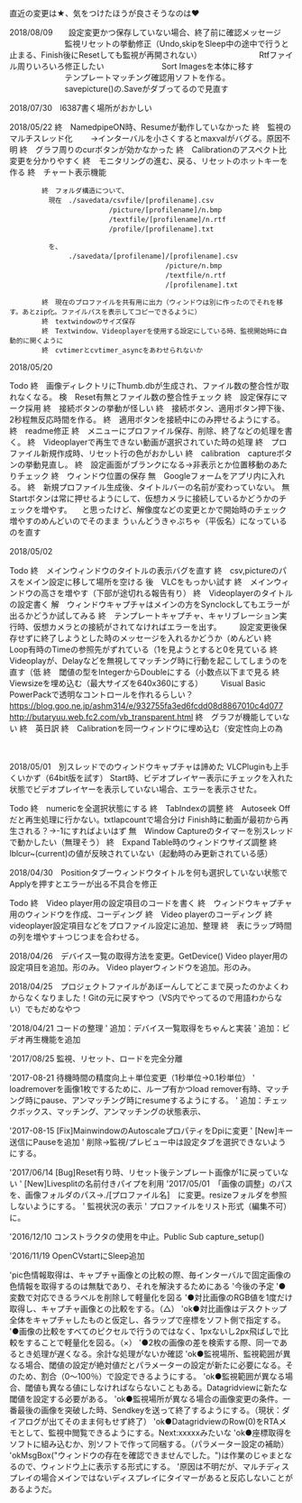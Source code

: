 ﻿直近の変更は★、気をつけたほうが良さそうなのは♥


2018/08/09　　設定変更かつ保存していない場合、終了前に確認メッセージ
　　　　　　　監視リセットの挙動修正（Undo,skipをSleep中の途中で行うと止まる、Finish後にResetしても監視が再開されない）
　　　　　　　Rtfファイル周りいろいろ修正したい
　　　　　　　Sort Imagesを本体に移す
　　　　　　　テンプレートマッチング確認用ソフトを作る。
　　　　　　　savepicture()の.Saveがダブってるので見直す

2018/07/30　l6387書く場所がおかしい

2018/05/22
			終　NamedpipeON時、Resumeが動作していなかった
			終　監視のマルチスレッド化
			　　→インターバルを小さくするとmaxvalがバグる。原因不明
			終　グラフ周りのcurボタンが効かなかった
			終　Calibrationのアスペクト比変更を分かりやすく
			終　モニタリングの進む、戻る、リセットのホットキーを作る
			終　チャート表示機能

			終　フォルダ構造について、
			　現在　./savedata/csvfile/[profilename].csv
			　　　　          /picture/[profilename]/n.bmp
			　　　　          /textfile/[profilename]/n.rtf
			　　　　          /profile/[profilename].txt

			　を、
			　　　　./savedata/[profilename]/[profilename].csv
			　　　　                        /picture/n.bmp
			　　　　                        /textfile/n.rtf
			　　　　                        /[profilename].txt

			終　現在のプロファイルを共有用に出力（ウィンドウは別に作ったのでそれを移す。あとzip化。ファイルパスを表示してコピーできるように）
			終　textwindowのサイズ保存
			終　Textwindow、Videoplayerを使用する設定にしている時、監視開始時に自動的に開くように
			終　cvtimerとcvtimer_asyncをあわせられないか


2018/05/20

Todo
			終　画像ディレクトリにThumb.dbが生成され、ファイル数の整合性が取れなくなる。
			検　Reset有無とファイル数の整合性チェック
			終　設定保存にマーク採用
			終　接続ボタンの挙動が怪しい
			終　接続ボタン、適用ボタン押下後、2秒程無反応時間を作る。
			終　適用ボタンを接続中にのみ押せるようにする。
			終　readme修正
			終　メニューにプロファイル保存、削除、終了などの処理を書く。
			終　Videoplayerで再生できない動画が選択されていた時の処理
			終　プロファイル新規作成時、リセット行の色がおかしい
			終　calibration　captureボタンの挙動見直し。
			終　設定画面がブランクになる→非表示とか位置移動のあたりチェック
			終　ウィンドウ位置の保存
			無　Googleフォームをアプリ内に入れる。
			終　新規プロファイル生成後、タイトルバーの名前が変わっていない。
			無　Startボタンは常に押せるようにして、仮想カメラに接続しているかどうかのチェックを増やす。
			　と思ったけど、解像度などの変更とかで開始時のチェック増やすのめんどいのでそのまま
			うぃんどうきゃぷちゃ（平仮名）になっているのを直す

2018/05/02　

Todo		終　メインウィンドウのタイトルの表示バグを直す
			終　csv,pictureのパスをメイン設定に移して場所を空ける
			後　VLCをもっかい試す
			終　メインウィンドウの高さを増やす（下部が途切れる報告有り）
			終　Videoplayerのタイトルの設定書く
			解　ウィンドウキャプチャはメインの方をSynclockしてもエラーが出るかどうか試してみる
			終　テンプレートキャプチャ、キャリブレーション実行時、仮想カメラとの接続がされてなければエラーを出す。
			　　設定変更後保存せずに終了しようとした時のメッセージを入れるかどうか（めんどい
			終　Loop有時のTimeの参照先がずれている（1を見ようとすると0を見ている
			終　Videoplayが、Delayなどを無視してマッチング時に行動を起こしてしまうのを直す（低
			終　閾値の型をIntegerからDoubleにする（小数点以下まで見る
			終　Viewsizeを埋め込む（最大サイズを640x360にする）
			　　Visual Basic PowerPackで透明なコントロールを作れるらしい？
			　https://blog.goo.ne.jp/ashm314/e/932755fa3ed6fcdd08d8867010c4d077
			　http://butaryuu.web.fc2.com/vb_transparent.html
			終　グラフが機能していない
			終　英日訳
			終　Calibrationを同一ウィンドウに埋め込む（安定性向上の為



　　　　　　


2018/05/01　別スレッドでのウィンドウキャプチャは諦めた
			VLCPluginも上手くいかず（64bit版を試す）
			Start時、ビデオプレイヤー表示にチェックを入れた状態でビデオプレイヤーを表示していない場合、エラーを表示させた。

			
Todo		終　numericを全選択状態にする
			終　TabIndexの調整
			終　Autoseek Offだと再生処理に行かない。txtlapcountで場合分け
			Finish時に動画が最初から再生される？→-1にすればよいはず
			無　Window Captureのタイマーを別スレッドで動かしたい（無理そう）
			終　Expand Table時のウィンドウサイズ調整
			終　lblcur~(current)の値が反映されていない（起動時のみ更新されている感）


2018/04/30　Positionタブーウィンドウタイトルを何も選択していない状態でApplyを押すとエラーが出る不具合を修正
			


Todo		終　Video player用の設定項目のコードを書く
			終　ウィンドウキャプチャ用のウィンドウを作成、コーディング
			終　Video playerのコーディング
			終　videoplayer設定項目などをプロファイル設定に追加、整理
			終　表にラップ時間の列を増やす＋つじつまを合わせる。

2018/04/26　デバイス一覧の取得方法を変更。GetDevice()
			Video player用の設定項目を追加。形のみ。
			Video playerウィンドウを追加。形のみ。



2018/04/25　プロジェクトファイルがあぼーんしてどこまで戻ったのかよくわからなくなりました！Gitの元に戻すやつ（VS内でやってるので用語わからない）でもだめなやつ


'2018/04/21 コードの整理
'           追加：デバイス一覧取得をちゃんと実装
'           追加：ビデオ再生機能を追加

'2017/08/25 監視、リセット、ロードを完全分離

'2017-08-21 待機時間の精度向上＋単位変更（1秒単位→0.1秒単位）
'           loadremoverを画像1枚でするために、ループ有かつload remover有時、マッチング時にpause、アンマッチング時にresumeするようにする。
'           追加：チェックボックス、マッチング、アンマッチングの状態表示、


'2017-08-15 [Fix]MainwindowのAutoscaleプロパティをDpiに変更
'           [New]キー送信にPauseを追加
'           削除→監視/プレビュー中は設定タブを選択できないようにする。

'2017/06/14     [Bug]Reset有り時、リセット後テンプレート画像が1に戻っていない
'               [New]Livesplitの名前付きパイプを利用
'2017/05/01　「画像の調整」のパスを、画像フォルダのパス→./[プロファイル名]　に変更。resizeフォルダを参照しないようにする。
'            監視状況の表示
'            プロファイルをリスト形式（編集不可）に。


'2016/12/10 コンストラクタの使用を中止。Public Sub capture_setup()

'2016/11/19 OpenCVstartにSleep追加


'pic色情報取得は、キャプチャ画像との比較の際、毎インターバルで固定画像の色情報を取得するのは無駄であり、それを解決するためにある
'今後の予定
'●変数で対応できるラベルを削除して軽量化を図る
'●対比画像のRGB値を1度だけ取得し、キャプチャ画像との比較をする。（△）
'ok●対比画像はデスクトップ全体をキャプチャしたものと仮定し、各ラップで座標をソフト側で指定する。
'●画像の比較をすべてのピクセルで行うのではなく、1pxないし2px飛ばしで比較をすることで軽量化を図る。（×）
'●2枚の画像の差を検索する際、同一であるとき処理が遅くなる。余計な処理がないか確認
'ok●監視場所、監視範囲が異なる場合、閾値の設定が絶対値だとパラメーターの設定が新たに必要になる。そのため、割合（0～100％）で設定できるようにする。
'ok●監視範囲が異なる場合、閾値も異なる値にしなければならないこともある。Datagridviewに新たな閾値を設定する必要がある。
'ok●監視場所が異なる場合の画像変更の条件。一番最後の画像を突破した時、Sendkeyを送って終了するようにする。（現状：ダイアログが出てそのまま何もせず終了）
'ok●DatagridviewのRow(0)をRTAメモとして、監視中閲覧できるようにする。Next:xxxxxみたいな
'ok●座標取得をソフトに組み込むか、別ソフトで作って同梱する。（パラメーター設定の補助）
'okMsgBox("ウィンドウの存在を確認できませんでした。")は作業のじゃまとなるので、ウィンドウ上に表示する形式にする。
'原因は不明だが、マルチディスプレイの場合メインではないディスプレイにタイマーがあると反応しないことがあるようだ。